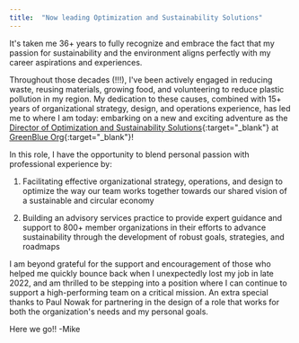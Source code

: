 ```yaml
---
title:  "Now leading Optimization and Sustainability Solutions"
---
```


It's taken me 36+ years to fully recognize and embrace the fact that my passion for sustainability and the environment aligns perfectly with my career aspirations and experiences.

Throughout those decades (!!!), I've been actively engaged in reducing waste, reusing materials, growing food, and volunteering to reduce plastic pollution in my region. My dedication to these causes, combined with 15+ years of organizational strategy, design, and operations experience, has led me to where I am today: embarking on a new and exciting adventure as the [Director of Optimization and Sustainability Solutions](https://greenblue.org/author/mike-tannenbaum/){:target="_blank"} at [GreenBlue Org](https://greenblue.org/){:target="_blank"}!

In this role, I have the opportunity to blend personal passion with professional experience by:

1. Facilitating effective organizational strategy, operations, and design to optimize the way our team works together towards our shared vision of a sustainable and circular economy

2. Building an advisory services practice to provide expert guidance and support to 800+ member organizations in their efforts to advance sustainability through the development of robust goals, strategies, and roadmaps

I am beyond grateful for the support and encouragement of those who helped me quickly bounce back when I unexpectedly lost my job in late 2022, and am thrilled to be stepping into a position where I can continue to support a high-performing team on a critical mission. An extra special thanks to Paul Nowak for partnering in the design of a role that works for both the organization's needs and my personal goals.

Here we go!!
-Mike
